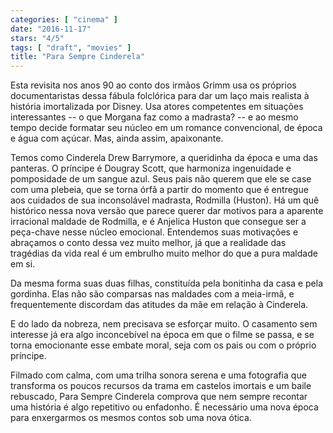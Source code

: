 ```yaml
---
categories: [ "cinema" ]
date: "2016-11-17"
stars: "4/5"
tags: [ "draft", "movies" ]
title: "Para Sempre Cinderela"
---
```

Esta revisita nos anos 90 ao conto dos irmãos Grimm usa os próprios
documentaristas dessa fábula folclórica para dar um laço mais
realista à história imortalizada por Disney. Usa atores competentes
em situações interessantes -- o que Morgana faz como a madrasta? --
e ao mesmo tempo decide formatar seu núcleo em um romance convencional,
de época e água com açúcar. Mas, ainda assim, apaixonante.

Temos como Cinderela Drew Barrymore, a queridinha da época e uma das
panteras. O príncipe é Dougray Scott, que harmoniza ingenuidade e
pomposidade de um sangue azul. Seus pais não querem que ele se case com
uma plebeia, que se torna órfã a partir do momento que é entregue
aos cuidados de sua inconsolável madrasta, Rodmilla (Huston). Há um
quê histórico nessa nova versão que parece querer dar motivos para
a aparente irracional maldade de Rodmilla, e é Anjelica Huston que
consegue ser a peça-chave nesse núcleo emocional. Entendemos suas
motivações e abraçamos o conto dessa vez muito melhor, já que a
realidade das tragédias da vida real é um embrulho muito melhor do
que a pura maldade em si.

Da mesma forma suas duas filhas, constituída pela bonitinha da casa e
pela gordinha. Elas não são comparsas nas maldades com a meia-irmã, e
frequentemente discordam das atitudes da mãe em relação à Cinderela.

E do lado da nobreza, nem precisava se esforçar muito. O casamento sem
interesse já era algo inconcebível na época em que o filme se passa,
e se torna emocionante esse embate moral, seja com os pais ou com o
próprio príncipe.

Filmado com calma, com uma trilha sonora serena e uma fotografia que
transforma os poucos recursos da trama em castelos imortais e um baile
rebuscado, Para Sempre Cinderela comprova que nem sempre recontar uma
história é algo repetitivo ou enfadonho. É necessário uma nova época
para enxergarmos os mesmos contos sob uma nova ótica.
